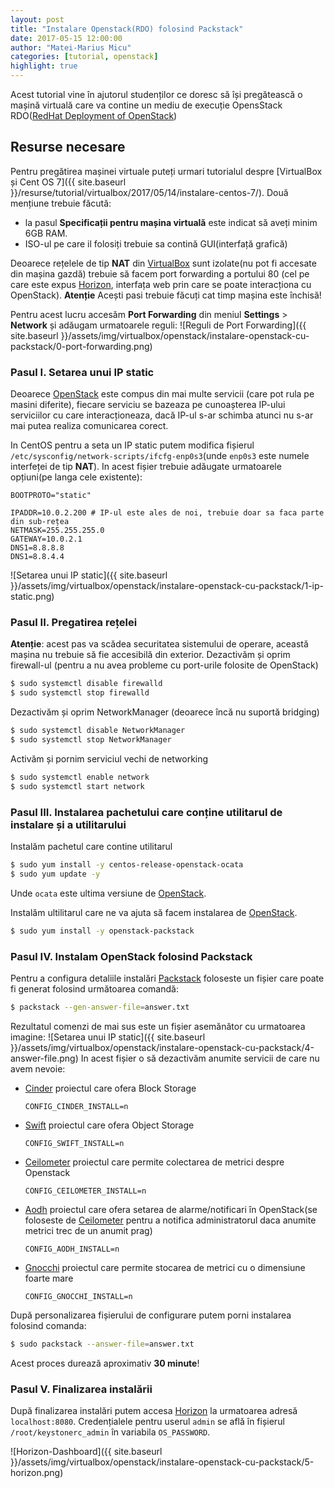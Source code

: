 ```yaml
---
layout: post
title: "Instalare Openstack(RDO) folosind Packstack"
date: 2017-05-15 12:00:00
author: "Matei-Marius Micu"
categories: [tutorial, openstack]
highlight: true
---
```



Acest tutorial vine în ajutorul studenților ce doresc să își pregătească o mașină virtuală care va contine un mediu de execuție OpensStack RDO([RedHat Deployment of OpenStack](RDO))

## Resurse necesare

Pentru pregătirea mașinei virtuale puteți urmari tutorialul despre [VirtualBox și Cent OS 7]({{ site.baseurl }}/resurse/tutorial/virtualbox/2017/05/14/instalare-centos-7/).
Două mențiune trebuie făcută: 
 - la pasul **Specificații pentru mașina virtuală** este indicat să aveți minim 6GB RAM.
 - ISO-ul pe care il folosiți trebuie sa contină GUI(interfață grafică)

Deoarece rețelele de tip **NAT** din [VirtualBox] sunt izolate(nu pot fi accesate din mașina gazdă) trebuie să facem port forwarding a portului 80 (cel pe care este expus [Horizon], interfața web prin care se poate interacționa cu OpenStack).
**Atenție** Acești pasi trebuie făcuți cat timp mașina este închisă!

Pentru acest lucru accesăm **Port Forwarding** din meniul **Settings** > **Network** și adăugam urmatoarele reguli:
![Reguli de Port Forwarding]({{ site.baseurl }}/assets/img/virtualbox/openstack/instalare-openstack-cu-packstack/0-port-forwarding.png)


### Pasul I. Setarea unui IP static
Deoarece [OpenStack] este compus din mai multe servicii (care pot rula pe masini diferite), fiecare serviciu se bazeaza pe cunoașterea IP-ului serviciilor cu care interacționeaza, dacă IP-ul s-ar schimba atunci nu s-ar mai putea realiza comunicarea corect.

In CentOS pentru a seta un IP static putem modifica fișierul `/etc/sysconfig/network-scripts/ifcfg-enp0s3`(unde `enp0s3` este numele interfeței de tip **NAT**). 
In acest fișier trebuie adăugate urmatoarele opțiuni(pe langa cele existente):
```vim
BOOTPROTO="static"

IPADDR=10.0.2.200 # IP-ul este ales de noi, trebuie doar sa faca parte din sub-rețea
NETMASK=255.255.255.0 
GATEWAY=10.0.2.1
DNS1=8.8.8.8
DNS1=8.8.4.4
```
![Setarea unui IP static]({{ site.baseurl }}/assets/img/virtualbox/openstack/instalare-openstack-cu-packstack/1-ip-static.png)

### Pasul II. Pregatirea rețelei
**Atenție**: acest pas va scădea securitatea sistemului de operare, această mașina nu trebuie să fie accesibilă din exterior.
Dezactivăm și oprim firewall-ul (pentru a nu avea probleme cu port-urile folosite de OpenStack)
```bash
$ sudo systemctl disable firewalld
$ sudo systemctl stop firewalld
```
Dezactivăm și oprim NetworkManager (deoarece încă nu suportă bridging)
```bash
$ sudo systemctl disable NetworkManager
$ sudo systemctl stop NetworkManager
```
Activăm și pornim serviciul vechi de networking
```bash
$ sudo systemctl enable network
$ sudo systemctl start network
```

### Pasul III. Instalarea pachetului care conține utilitarul de instalare și a utilitarului
Instalăm pachetul care contine utilitarul
```bash
$ sudo yum install -y centos-release-openstack-ocata
$ sudo yum update -y
```
Unde `ocata` este ultima versiune de [OpenStack].

Instalăm ultilitarul care ne va ajuta să facem instalarea de [OpenStack].
```bash
$ sudo yum install -y openstack-packstack
```
### Pasul IV. Instalam OpenStack folosind Packstack
Pentru a configura detaliile instalări [Packstack] foloseste un fișier care poate fi generat folosind următoarea comandă:
```bash
$ packstack --gen-answer-file=answer.txt
```
Rezultatul comenzi de mai sus este un fișier asemănător cu urmatoarea imagine:
![Setarea unui IP static]({{ site.baseurl }}/assets/img/virtualbox/openstack/instalare-openstack-cu-packstack/4-answer-file.png)
In acest fișier o să dezactivăm anumite servicii de care nu avem nevoie:
- [Cinder] proiectul care ofera Block Storage
    ```vim
    CONFIG_CINDER_INSTALL=n
    ```

- [Swift] proiectul care ofera Object Storage
    ```vim
    CONFIG_SWIFT_INSTALL=n
    ```

- [Ceilometer] proiectul care permite colectarea de metrici despre Openstack
    ```vim
    CONFIG_CEILOMETER_INSTALL=n
    ```

- [Aodh] proiectul care ofera setarea de alarme/notificari în OpenStack(se foloseste de [Ceilometer] pentru a notifica administratorul daca anumite metrici trec de un anumit prag) 
    ```vim
    CONFIG_AODH_INSTALL=n
    ```

- [Gnocchi] proiectul care permite stocarea de metrici cu o dimensiune foarte mare
    ```vim
    CONFIG_GNOCCHI_INSTALL=n
    ```
După personalizarea fișierului de configurare putem porni instalarea folosind comanda:
```bash
$ sudo packstack --answer-file=answer.txt
```
Acest proces durează aproximativ **30 minute**!


### Pasul V. Finalizarea instalării

După finalizarea instalări putem accesa [Horizon] la urmatoarea adresă `localhost:8080`.
Credențialele pentru userul `admin` se află în fișierul `/root/keystonerc_admin` în variabila `OS_PASSWORD`.

![Horizon-Dashboard]({{ site.baseurl }}/assets/img/virtualbox/openstack/instalare-openstack-cu-packstack/5-horizon.png)


[RDO]: https://www.rdoproject.org/
[Packstack]: https://www.rdoproject.org/install/quickstart/
[VirtualBox]: https://www.virtualbox.org/
[OpenStack]: http://www.openstack.org/
[Cinder]: https://wiki.openstack.org/wiki/Cinder
[Swift]: https://wiki.openstack.org/wiki/Swift
[Ceilometer]: https://wiki.openstack.org/wiki/Telemetry#Ceilometer
[Aodh]: https://wiki.openstack.org/wiki/Telemetry#Aodh
[Gnocchi]: https://wiki.openstack.org/wiki/Telemetry#Gnocchi
[Horizon]: https://wiki.openstack.org/wiki/Horizon
